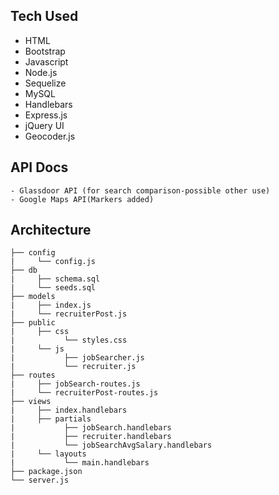 ## **Tech Used**
  -	HTML
  -	Bootstrap
  -	Javascript
  -	Node.js
  -	Sequelize
  -	MySQL
  -	Handlebars
  -	Express.js
  -	jQuery UI
  -	Geocoder.js

## **API Docs**
	- Glassdoor API (for search comparison-possible other use)
	- Google Maps API(Markers added)

## **Architecture**

	├── config
	|     └── config.js
	├── db
	|     ├── schema.sql
	|     └── seeds.sql
	├── models
	|     ├── index.js
	|     └── recruiterPost.js
	├── public
	|     ├── css
	|           └── styles.css
	|     └── js
	|           ├── jobSearcher.js
	|           └── recruiter.js
	├── routes
	|     ├── jobSearch-routes.js
	|     └── recruiterPost-routes.js
	├── views
	|     ├── index.handlebars
	|     ├── partials
	|           ├── jobSearch.handlebars
	|           ├── recruiter.handlebars
	|           └── jobSearchAvgSalary.handlebars
	|     └── layouts
	|           └── main.handlebars
	├── package.json
	└── server.js
